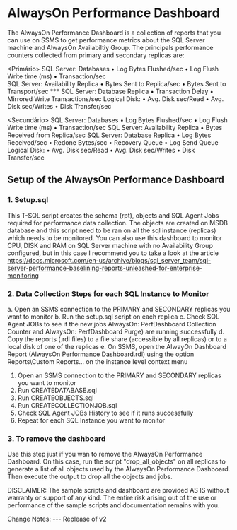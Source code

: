 # AlwaysOn Performance Dashboard

The AlwaysOn Performance Dashboard is a collection of reports that you can use on SSMS to get performance metrics about the SQL Server machine and AlwaysOn Availabiltiy Group. The principals performance counters collected from primary and secondary replicas are:


<Primário>
SQL Server: Databases
	• Log Bytes Flushed/sec
	• Log Flush Write time (ms)
	• Transaction/sec	
SQL Server: Availability Replica
	• Bytes Sent to Replica/sec
	• Bytes Sent to Transport/sec ***
SQL Server: Database Replica
	• Transaction Delay
	• Mirrored Write Transactions/sec
Logical Disk:
	• Avg. Disk sec/Read
	• Avg. Disk sec/Writes
	• Disk Transfer/sec

<Secundário>
SQL Server: Databases
	• Log Bytes Flushed/sec
	• Log Flush Write time (ms)
	• Transaction/sec
SQL Server: Availability Replica
	• Bytes Received from Replica/sec
SQL Server: Database Replica
	• Log Bytes Received/sec
	• Redone Bytes/sec
	• Recovery Queue
	• Log Send Queue
Logical Disk:
	• Avg. Disk sec/Read
	• Avg. Disk sec/Writes
	• Disk Transfer/sec

## Setup of the AlwaysOn Performance Dashboard

### 1. Setup.sql 

This T-SQL script creates the schema (rpt), objects and SQL Agent Jobs required for performance data collection. The objects are created on MSDB database and this script need to be ran on all the sql instance (replicas) which needs to be monitored. You can also use this dashboard to monitor CPU, DISK and RAM on SQL Server machine with no Availability Group configured, but in this case I recommend you to take a look at the article https://docs.microsoft.com/en-us/archive/blogs/sql_server_team/sql-server-performance-baselining-reports-unleashed-for-enterprise-monitoring

### 2. Data Collection Steps for each SQL Instance to Monitor

a.	Open an SSMS connection to the PRIMARY and SECONDARY replicas you want to monitor
b.	Run the setup.sql script on each replica
c.	Check SQL Agent JOBs to see if the new jobs AlwaysOn: PerfDashboard Collection Counter and AlwaysOn: PerfDashboard Purge) are running successfully
d.	Copy the reports (.rdl files) to a file share (accessible by all replicas) or to a local disk of one of the replicas
e.	On SSMS, open the AlwayOn Dashboard Report (AlwaysOn Performance Dashboard.rdl) using the option Reports\Custom Reports... on the instance level context menu

1.	Open an SSMS connection to the PRIMARY and SECONDARY replicas you want to monitor
2.	Run CREATEDATABASE.sql
3.	Run CREATEOBJECTS.sql
4.	Run CREATECOLLECTIONJOB.sql
5.	Check SQL Agent JOBs History to see if it runs successfully
6.	Repeat for each SQL Instance you want to monitor

### 3. To remove the dashboard

Use this step just if you wan to remove the AlwaysOn Performance Dashboard. On this case, run the script "drop_all_objects" on all replicas to generate a list of all objects used by the AlwaysOn Performance Dashboard. Then execute the output to drop all the objects and jobs.


DISCLAIMER: The sample scripts and dashboard are provided AS IS without warranty or support of any kind. The entire risk arising out of the use or performance of the sample scripts and documentation remains with you.

Change Notes:
--- Replease of v2

